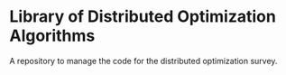 # Library of Distributed Optimization Algorithms
A repository to manage the code for the distributed optimization survey.
